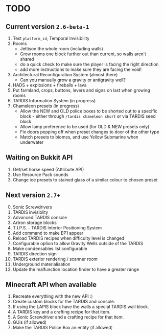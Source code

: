 # TODO

## Current version `2.6-beta-1`
1. Test `platform_id`, Temporal Invisibility
2. Rooms
   * Jettison the whole room (including walls)
   * Grow rooms one block further out than current, so walls aren't shared
   * do a quick check to make sure the player is facing the right direction
   * add more instructions to make sure they are facing the void!
3. Architectural Reconfiguration System (almost there)
    * Can you manually grow a gravity or antigravity well?
4. HADS + explosions + fireballs + lava
5. Put farmland, crops, buttons, levers and signs on last when growing rooms
6. TARDIS Information System (in progress)
7. Chameleon presets (in progress)
    * Allow the NEW and OLD police boxes to be shorted out to a specific block - either through `/tardis chameleon short` or via TARDIS seed block
    * Allow lamp preference to be used (for OLD & NEW presets only)
    * Fix doors popping off when preset changes to door of the other type
    * Match presets to biomes, and use Yellow Submarine when underwater

## Waiting on Bukkit API
1. Get/set horse speed (Attribute API)
2. Use Resource Pack sounds
3. Change ice presets to stained glass of a similar colour to chosen preset

## Next version `2.7+`
0. Sonic Screwdrivers
1. TARDIS invisiblity
2. Advanced TARDIS console
3. Artron storage blocks
4. T.I.P.S. - TARDIS Interior Positioning System
5. Add command to make EP1 appear
6. Reload TARDIS recipes when difficulty level is changed
7. Configurable option to allow Gravity Wells outside of the TARDIS
8. Make condensables list configurable
9. TARDIS direction sign
10. TARDIS exterior rendering / scanner room
11. Underground materialisation
12. Update the malfunction location finder to have a greater range

## Minecraft API when available
1. Recreate everything with the new API :)
2. Create custom blocks for the TARDIS and console.
3. If using the LAPIS block have the walls a special TARDIS wall block.
4. A TARDIS key and a crafting recipe for that item.
5. A Sonic Screwdriver and a crafting recipe for that item.
6. GUIs (if allowed)
7. Make the TARDIS Police Box an entity (if allowed)
